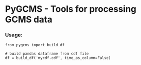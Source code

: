 # PyGCMS - Tools for processing GCMS data

### Usage:

```
from pygcms import build_df

# build pandas dataframe from cdf file
df = build_df('mycdf.cdf', time_as_column=False)

```